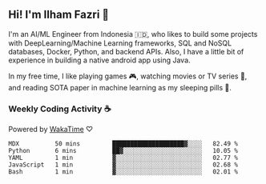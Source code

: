 ## Hi! I'm Ilham Fazri 👋

I'm an AI/ML Engineer from Indonesia 🇮🇩, who likes to build some projects with DeepLearning/Machine Learning frameworks, SQL and NoSQL databases, Docker, Python, and backend APIs. Also, I have a little bit of experience in building a native android app using Java.


In my free time, I like playing games 🎮, watching movies or TV series 🍿, and reading SOTA paper in machine learning as my sleeping pills 💊. 

### Weekly Coding Activity ☕
Powered by [WakaTime](https://wakatime.com/) ♡
<!--START_SECTION:waka-->

```text
MDX          50 mins         ████████████████████▓░░░░   82.49 %
Python       6 mins          ██▓░░░░░░░░░░░░░░░░░░░░░░   10.05 %
YAML         1 min           ▓░░░░░░░░░░░░░░░░░░░░░░░░   02.77 %
JavaScript   1 min           ▓░░░░░░░░░░░░░░░░░░░░░░░░   02.68 %
Bash         1 min           ▓░░░░░░░░░░░░░░░░░░░░░░░░   02.01 %
```

<!--END_SECTION:waka-->
